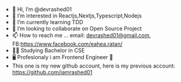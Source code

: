 - 👋 Hi, I’m @devrashed01
- 👀 I’m interested in Reactjs,Nextjs,Typescript,Nodejs
- 🌱 I’m currently learning TDD
- 💞️ I’m looking to collaborate on Open Source Project
- 📫 How to reach me ... email: devrashed01@gmail.com, FB:https://www.facebook.com/eahea.ratan/
- 👨‍🎓 Studying Bachelor in CSE
- 🖥️ Profesionaly i am Frontend Engineer 🤕
- This one is my new github account, here is my previous account: https://github.com/iamrashed01

<!---
devrashed01/devrashed01 is a ✨ special ✨ repository because its `README.md` (this file) appears on your GitHub profile.
You can click the Preview link to take a look at your changes.
--->
